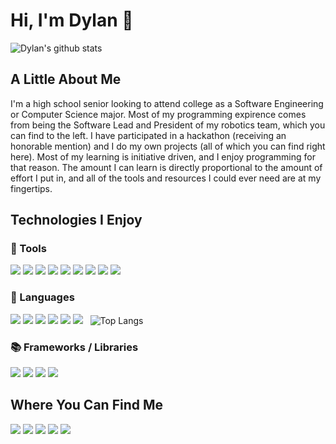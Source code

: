 # Hi, I'm Dylan 👋
![Dylan's github stats](https://github-readme-stats.vercel.app/api?username=dylantompkins&show_icons=true&theme=react)
## A Little About Me
I'm a high school senior looking to attend college as a Software Engineering or Computer Science major. Most of my programming expirence comes from being the Software Lead and President of my robotics team, which you can find to the left. I have participated in a hackathon (receiving an honorable mention) and I do my own projects (all of which you can find right here). Most of my learning is initiative driven, and I enjoy programming for that reason. The amount I can learn is directly proportional to the amount of effort I put in, and all of the tools and resources I could ever need are at my fingertips.
## Technologies I Enjoy
### 🧰 Tools
![](https://img.shields.io/badge/%7C-VSCode-blue?style=flat-square&logo=visual-studio-code) ![](https://img.shields.io/badge/%7C-GitKraken-blue?style=flat-square&logo=gitkraken) ![](https://img.shields.io/badge/%7C-Git-blue?style=flat-square&logo=git) ![](https://img.shields.io/badge/%7C-GitHub-blue?style=flat-square&logo=github) ![](https://img.shields.io/badge/%7C-Android_Studio-blue?style=flat-square&logo=android-studio) ![](https://img.shields.io/badge/%7C-Slack-blue?style=flat-square&logo=slack) ![](https://img.shields.io/badge/%7C-Trello-blue?style=flat-square&logo=trello) ![](https://img.shields.io/badge/%7C-Codewars-blue?style=flat-square&logo=codewars) ![](https://img.shields.io/badge/%7C-Repl.it-blue?style=flat-square&logo=repl.it) 
### 💬 Languages
![](https://img.shields.io/badge/%7C-Java-blue?style=flat-square&logo=java) ![](https://img.shields.io/badge/%7C-Dart-blue?style=flat-square&logo=dart) ![](https://img.shields.io/badge/%7C-Python-blue?style=flat-square&logo=python) ![](https://img.shields.io/badge/%7C-Javascript-blue?style=flat-square&logo=javascript) ![](https://img.shields.io/badge/%7C-Typescript-blue?style=flat-square&logo=typescript) ![](https://img.shields.io/badge/%7C-SQLite-blue?style=flat-square&logo=sqlite)
![]()
![]()
![Top Langs](https://github-readme-stats.vercel.app/api/top-langs/?username=dylantompkins&layout=compact&theme=react)
### 📚 Frameworks / Libraries
![](https://img.shields.io/badge/%7C-FIRST_Robotics-blue?style=flat-square&logo=first) ![](https://img.shields.io/badge/%7C-Flutter-blue?style=flat-square&logo=flutter) ![](https://img.shields.io/badge/%7C-Firebase-blue?style=flat-square&logo=firebase) ![](https://img.shields.io/badge/%7C-Google_Maps-blue?style=flat-square&logo=google-maps)

## Where You Can Find Me
![](https://img.shields.io/badge/%7C-Instagram-blue?style=flat-square&logo=instagram&link=https://www.instagram.com/dylantompkins_/) ![](https://img.shields.io/badge/%7C-Medium-blue?style=flat-square&logo=medium&link=https://medium.com/@dylanltompkins) ![](https://img.shields.io/badge/%7C-YouTube-blue?style=flat-square&logo=youtube&link=https://www.youtube.com/channel/UC3wzpmStVko6Lwyfwj1EM-g) ![](https://img.shields.io/badge/%7C-LinkedIn-blue?style=flat-square&logo=linkedin&link=https://www.linkedin.com/in/dylanltompkins/) ![](https://img.shields.io/badge/%7C-Twitter-blue?style=flat-square&logo=twitter&link=https://twitter.com/DylanTompkins_)
<!--
**dylantompkins/dylantompkins** is a ✨ _special_ ✨ repository because its `README.md` (this file) appears on your GitHub profile.

Here are some ideas to get you started:

- 🔭 I’m currently working on ...
- 🌱 I’m currently learning ...
- 👯 I’m looking to collaborate on ...
- 🤔 I’m looking for help with ...
- 💬 Ask me about ...
- 📫 How to reach me: ...
- 😄 Pronouns: ...
- ⚡ Fun fact: ...
-->
